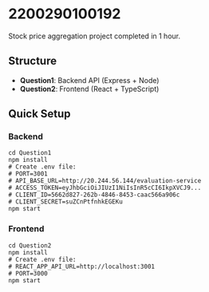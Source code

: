 # 2200290100192

Stock price aggregation project completed in 1 hour.

## Structure

- **Question1**: Backend API (Express + Node)
- **Question2**: Frontend (React + TypeScript)

## Quick Setup

### Backend

```
cd Question1
npm install
# Create .env file:
# PORT=3001
# API_BASE_URL=http://20.244.56.144/evaluation-service
# ACCESS_TOKEN=eyJhbGciOiJIUzI1NiIsInR5cCI6IkpXVCJ9...
# CLIENT_ID=5662d827-262b-4846-8453-caac566a906c
# CLIENT_SECRET=suZCnPtfnhkEGEKu
npm start
```

### Frontend

```
cd Question2
npm install
# Create .env file:
# REACT_APP_API_URL=http://localhost:3001
# PORT=3000
npm start
```

